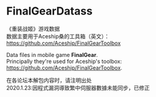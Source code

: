 # FinalGearDatass
《重装战姬》游戏数据<br/>
数据主要用于Aceship桑的工具箱（英文）：https://github.com/Aceship/FinalGearToolbox

Data files in mobile game **FinalGear**.<br/>
Principally they're used for Aceship's toolbox: https://github.com/Aceship/FinalGearToolbox.

在各论坛本解包内容时，请注明出处
<br/>
2020.1.23:因程式漏洞導致繁中伺服器數據未能同步，已修正
